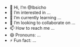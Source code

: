 - 👋 Hi, I’m @Ibsicho
- 👀 I’m interested in ...
- 🌱 I’m currently learning ...
- 💞️ I’m looking to collaborate on ...
- 📫 How to reach me ...
- 😄 Pronouns: ...
- ⚡ Fun fact: ...

<!---
Ibsicho/Ibsicho is a ✨ special ✨ repository because its `README.md` (this file) appears on your GitHub profile.
You can click the Preview link to take a look at your changes.
--->
